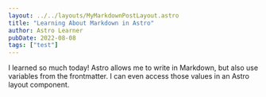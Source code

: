 ```yaml
---
layout: ../../layouts/MyMarkdownPostLayout.astro
title: "Learning About Markdown in Astro"
author: Astro Learner
pubDate: 2022-08-08
tags: ["test"]
---
```


I learned so much today! Astro allows me to write in Markdown, but also use variables from the frontmatter. I can even access those values in an Astro layout component.
